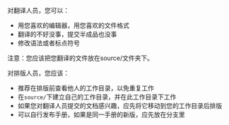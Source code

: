 对翻译人员，您可以：

* 用您喜欢的编辑器，用您喜欢的文件格式
* 翻译的不好没事，提交半成品也没事
* 修改语法或者标点符号

注意：您应该把您翻译的文件放在source/文件夹下。
    
对排版人员，您应该：

* 推荐在排版前查看他人的工作目录，以免重复工作
* 在`source/`下建立自己的工作目录，并在此工作目录下工作
* 如果您对翻译人员提交的文档感兴趣，应先将它移动到您的工作目录后排版
* 可以自行发布手册，如果是同一手册的新版，应先放在分支里

